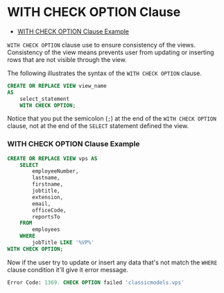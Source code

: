 # WITH CHECK OPTION Clause

* [WITH CHECK OPTION Clause Example](#with-check-option-clause-example)

`WITH CHECK OPTION` clause use to ensure consistency of the views. Consistency of the view means prevents user from updating or inserting rows that are not visible through the view.

The following illustrates the syntax of the `WITH CHECK OPTION` clause.
```sql
CREATE OR REPLACE VIEW view_name
AS
    select_statement
    WITH CHECK OPTION;
```
Notice that you put the semicolon (`;`) at the end of the `WITH CHECK OPTION` clause, not at the end of the `SELECT` statement defined the view.


### WITH CHECK OPTION Clause Example
```sql
CREATE OR REPLACE VIEW vps AS
    SELECT
        employeeNumber,
        lastname,
        firstname,
        jobtitle,
        extension,
        email,
        officeCode,
        reportsTo
    FROM
        employees
    WHERE
        jobTitle LIKE '%VP%'
WITH CHECK OPTION;
```

Now if the user try to update or insert any data that's not match the `WHERE` clause condition it'll give it error message.
```sql
Error Code: 1369. CHECK OPTION failed 'classicmodels.vps'
```
